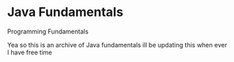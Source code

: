 # Java Fundamentals
Programming Fundamentals 

Yea so this is an archive of Java fundamentals
ill be updating this when ever I have free time
